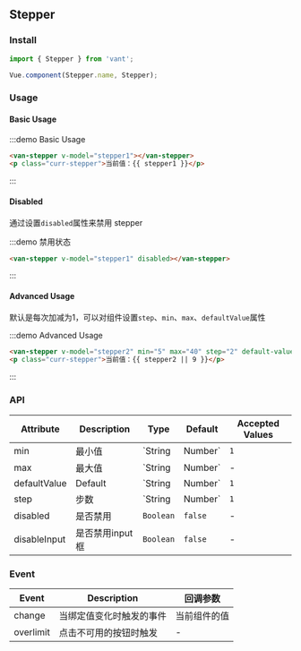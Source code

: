 <script>
export default {
  data() {
    return {
      stepper1: 1,
      stepper2: null,
    };
  }
};
</script>

## Stepper

### Install
``` javascript
import { Stepper } from 'vant';

Vue.component(Stepper.name, Stepper);
```

### Usage

#### Basic Usage

:::demo Basic Usage
```html
<van-stepper v-model="stepper1"></van-stepper>
<p class="curr-stepper">当前值：{{ stepper1 }}</p>
```
:::

#### Disabled
通过设置`disabled`属性来禁用 stepper

:::demo 禁用状态
```html
<van-stepper v-model="stepper1" disabled></van-stepper>
```
:::

#### Advanced Usage

默认是每次加减为1，可以对组件设置`step`、`min`、`max`、`defaultValue`属性

:::demo Advanced Usage
```html
<van-stepper v-model="stepper2" min="5" max="40" step="2" default-value="9"></van-stepper>
<p class="curr-stepper">当前值：{{ stepper2 || 9 }}</p>
```
:::

### API

| Attribute | Description | Type | Default | Accepted Values |
|-----------|-----------|-----------|-------------|-------------|
| min | 最小值 | `String | Number` | `1` | - |
| max | 最大值 | `String | Number` | - | - |
| defaultValue | Default | `String | Number` | `1` | - |
| step | 步数 | `String | Number` | `1` | - |
| disabled | 是否禁用 | `Boolean` | `false` | - | 
| disableInput | 是否禁用input框 | `Boolean` | `false` | - |

### Event

| Event | Description | 回调参数 |
|-----------|-----------|-----------|
| change | 当绑定值变化时触发的事件 | 当前组件的值 |
| overlimit | 点击不可用的按钮时触发 | - |
